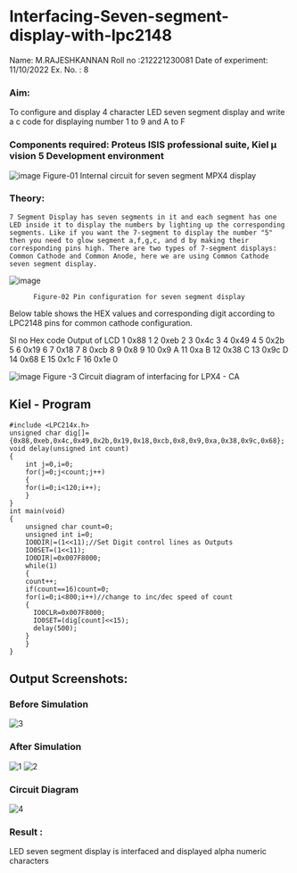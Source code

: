 # Interfacing-Seven-segment-display-with-lpc2148

Name:	M.RAJESHKANNAN
Roll no :212221230081
Date of experiment: 11/10/2022
Ex. No. : 8
### Aim: 
To configure and display 4 character LED seven segment display and write a c code for displaying number 1 to 9 and A to F 
### Components required: Proteus ISIS professional suite, Kiel μ vision 5 Development environment 
 ![image](https://user-images.githubusercontent.com/36288975/201021692-efa39349-1a3c-4737-aadc-1843b954c78d.png)
Figure-01 Internal circuit for seven segment MPX4 display



### Theory: 
	7 Segment Display has seven segments in it and each segment has one LED inside it to display the numbers by lighting up the corresponding segments. Like if you want the 7-segment to display the number "5" then you need to glow segment a,f,g,c, and d by making their corresponding pins high. There are two types of 7-segment displays: Common Cathode and Common Anode, here we are using Common Cathode seven segment display.
   ![image](https://user-images.githubusercontent.com/36288975/201021740-565b47cd-26d8-4e54-a092-eef7a0a85278.png)
 
          Figure-02 Pin configuration for seven segment display  


Below table shows the HEX values and corresponding digit according to LPC2148 pins for common cathode configuration.



Sl no 	Hex code 	Output of LCD
1	0x88	          1
2	0xeb	          2
3	0x4c	          3
4	0x49	          4
5	0x2b	          5
6	0x19	          6
7	0x18	          7
8	0xcb	          8
9	0x8	          9
10	0x9	          A
11	0xa	          B
12	0x38	          C
13	0x9c	          D
14	0x68	          E
15	0x1c 	          F
16	0x1e	          0

 

![image](https://user-images.githubusercontent.com/36288975/201021930-7efe2b15-b0de-4d52-b87d-329fe6b91c89.png)
        Figure -3 Circuit diagram of interfacing for LPX4 - CA

## Kiel - Program 
```
#include <LPC214x.h>
unsigned char dig[]={0x88,0xeb,0x4c,0x49,0x2b,0x19,0x18,0xcb,0x8,0x9,0xa,0x38,0x9c,0x68};
void delay(unsigned int count)
{
    int j=0,i=0;
    for(j=0;j<count;j++)
    {
	for(i=0;i<120;i++);
	}
}
int main(void)
{
    unsigned char count=0;
    unsigned int i=0;
    IO0DIR|=(1<<11);//Set Digit control lines as Outputs
    IO0SET=(1<<11);
    IO0DIR|=0x007F8000;
    while(1)
    {
	count++;
	if(count==16)count=0;
	for(i=0;i<800;i++)//change to inc/dec speed of count
	{
	  IO0CLR=0x007F8000;
	  IO0SET=(dig[count]<<15);
	  delay(500);
	}
    }
}

```
## Output Screenshots:
### Before Simulation
![3](https://user-images.githubusercontent.com/93901857/201055767-c259d5bc-d737-47fd-a025-4f4462530caf.png)

### After Simulation
![1](https://user-images.githubusercontent.com/93901857/201055753-4612d8b8-07ba-44f2-ade4-b98ec6ab757c.png)
![2](https://user-images.githubusercontent.com/93901857/201055762-f52ef534-acd9-4120-a851-75f904bef3bc.png)
### Circuit Diagram
![4](https://user-images.githubusercontent.com/93901857/201055775-84d698d7-80d4-4d76-ad5a-48b8187cce2c.png)

### Result :
LED seven segment display is interfaced and displayed alpha numeric characters 

